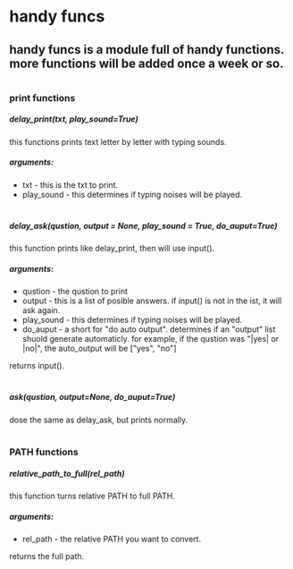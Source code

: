 # handy funcs
## handy funcs is a module full of handy functions. more functions will be added once a week or so.  
#
#
#
#
  
### print functions

##### delay_print(txt, play_sound=True)
this functions prints text letter by letter with typing sounds.
##### arguments:
- txt - this is the txt to print.
- play_sound - this determines if typing noises will be played.
#
#
##### delay_ask(qustion, output = None, play_sound = True, do_auput=True)
this function prints like delay_print, then will use input().
##### arguments:
- qustion - the qustion to print
- output - this is a list of posible answers. if input() is not in the ist, it will ask again. 
- play_sound - this determines if typing noises will be played.
- do_auput - a short for "do auto output". determines if an "output" list shuold generate automaticly. for example, if the qustion was "|yes| or |no|", the auto_output will be ["yes", "no"]

returns input().
#
#
##### ask(qustion, output=None, do_auput=True)
dose the same as delay_ask, but prints normally.
#
#
#
### PATH functions

##### relative_path_to_full(rel_path)
this function turns relative PATH to full PATH.
##### arguments:
- rel_path - the relative PATH you want to convert.

returns the full path.






